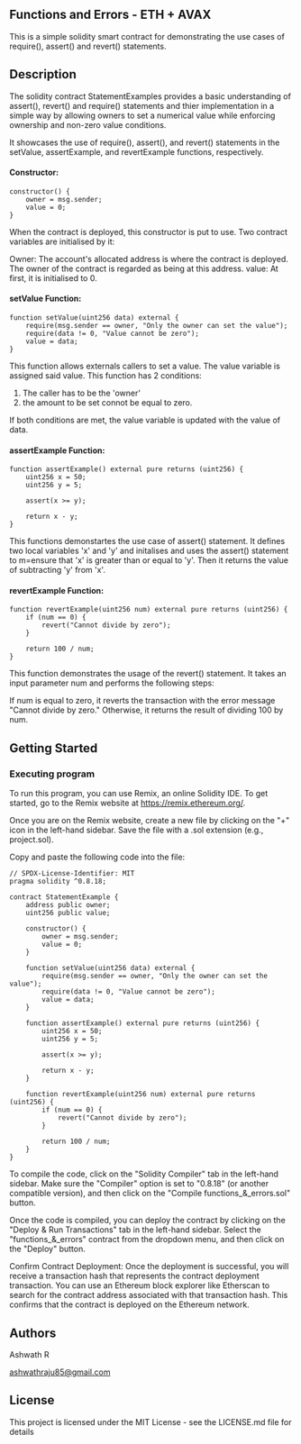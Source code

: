 ## Functions and Errors - ETH + AVAX

This is a simple solidity smart contract for demonstrating the use cases of require(), assert() and revert() statements.

## Description

The solidity contract StatementExamples provides a basic understanding of assert(), revert() and require() statements and thier implementation in a simple way by allowing owners to set a numerical value while enforcing ownership and non-zero value conditions.

It showcases the use of require(), assert(), and revert() statements in the setValue, assertExample, and revertExample functions, respectively.

#### Constructor:
```
constructor() {
    owner = msg.sender;
    value = 0;
}

```
When the contract is deployed, this constructor is put to use. Two contract variables are initialised by it:

Owner: The account's allocated address is where the contract is deployed. The owner of the contract is regarded as being at this address.
value: At first, it is initialised to 0.

#### setValue Function:
```
function setValue(uint256 data) external {
    require(msg.sender == owner, "Only the owner can set the value");
    require(data != 0, "Value cannot be zero");
    value = data;
}

```
This function allows externals callers to set a value. The value variable is assigned said value.
This function has 2 conditions:
1. The caller has to be the 'owner'
2. the amount to be set connot be equal to zero.

If both conditions are met, the value variable is updated with the value of data.

#### assertExample Function:
```
function assertExample() external pure returns (uint256) {
    uint256 x = 50;
    uint256 y = 5;

    assert(x >= y);

    return x - y;
}

```

This functions demonstartes the use case of assert() statement.
It defines two local variables 'x' and 'y' and initalises and uses the assert() statement to m=ensure that 'x' is greater than or equal to 'y'. Then it returns the value of subtracting 'y' from 'x'.


#### revertExample Function:
```
function revertExample(uint256 num) external pure returns (uint256) {
    if (num == 0) {
        revert("Cannot divide by zero");
    }

    return 100 / num;
}

```

This function demonstrates the usage of the revert() statement. It takes an input parameter num and performs the following steps:

If num is equal to zero, it reverts the transaction with the error message "Cannot divide by zero."
Otherwise, it returns the result of dividing 100 by num.


## Getting Started

### Executing program

To run this program, you can use Remix, an online Solidity IDE. To get started, go to the Remix website at https://remix.ethereum.org/.

Once you are on the Remix website, create a new file by clicking on the "+" icon in the left-hand sidebar. Save the file with a .sol extension (e.g., project.sol). 

Copy and paste the following code into the file:

```
// SPDX-License-Identifier: MIT
pragma solidity ^0.8.18;

contract StatementExample {
    address public owner;
    uint256 public value;

    constructor() {
        owner = msg.sender;
        value = 0;
    }

    function setValue(uint256 data) external {
        require(msg.sender == owner, "Only the owner can set the value");
        require(data != 0, "Value cannot be zero");
        value = data;
    }

    function assertExample() external pure returns (uint256) {
        uint256 x = 50;
        uint256 y = 5;

        assert(x >= y);

        return x - y;
    }

    function revertExample(uint256 num) external pure returns (uint256) {
        if (num == 0) {
            revert("Cannot divide by zero");
        }

        return 100 / num;
    }
}
```

To compile the code, click on the "Solidity Compiler" tab in the left-hand sidebar. Make sure the "Compiler" option is set to "0.8.18" (or another compatible version), and then click on the "Compile functions_&_errors.sol" button.

Once the code is compiled, you can deploy the contract by clicking on the "Deploy & Run Transactions" tab in the left-hand sidebar. Select the "functions_&_errors" contract from the dropdown menu, and then click on the "Deploy" button.

Confirm Contract Deployment: Once the deployment is successful, you will receive a transaction hash that represents the contract deployment transaction. You can use an Ethereum block explorer like Etherscan to search for the contract address associated with that transaction hash. This confirms that the contract is deployed on the Ethereum network.

## Authors

Ashwath R

ashwathraju85@gmail.com

## License

This project is licensed under the MIT License - see the LICENSE.md file for details
